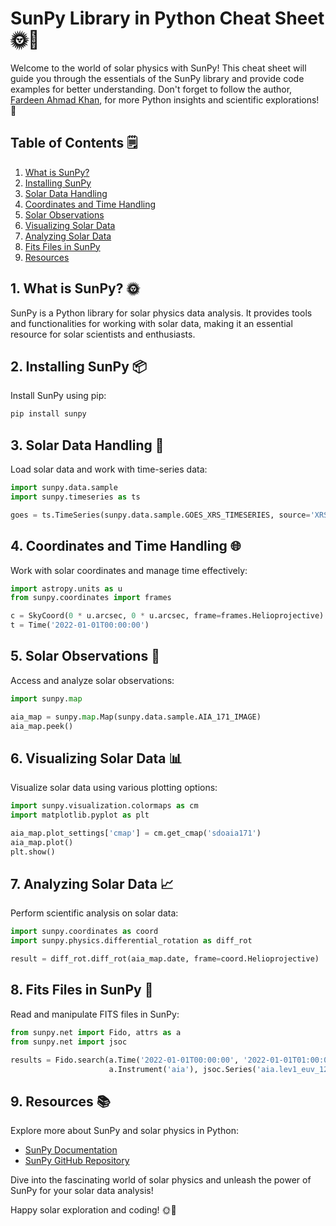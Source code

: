 # SunPy Library in Python Cheat Sheet 🌞🚀

Welcome to the world of solar physics with SunPy! This cheat sheet will guide you through the essentials of the SunPy library and provide code examples for better understanding. Don't forget to follow the author, [Fardeen Ahmad Khan](https://github.com/I-Fardeen), for more Python insights and scientific explorations! 🙌

## Table of Contents 🗒️

1. [What is SunPy?](#what-is-sunpy)
2. [Installing SunPy](#installing-sunpy)
3. [Solar Data Handling](#solar-data-handling)
4. [Coordinates and Time Handling](#coordinates-and-time-handling)
5. [Solar Observations](#solar-observations)
6. [Visualizing Solar Data](#visualizing-solar-data)
7. [Analyzing Solar Data](#analyzing-solar-data)
8. [Fits Files in SunPy](#fits-files-in-sunpy)
9. [Resources](#resources)

## 1. What is SunPy? 🌞

SunPy is a Python library for solar physics data analysis. It provides tools and functionalities for working with solar data, making it an essential resource for solar scientists and enthusiasts.

## 2. Installing SunPy 📦

Install SunPy using pip:

```python
pip install sunpy
```

## 3. Solar Data Handling 🌅

Load solar data and work with time-series data:

```python
import sunpy.data.sample
import sunpy.timeseries as ts

goes = ts.TimeSeries(sunpy.data.sample.GOES_XRS_TIMESERIES, source='XRS')
```

## 4. Coordinates and Time Handling 🌐

Work with solar coordinates and manage time effectively:

```python
import astropy.units as u
from sunpy.coordinates import frames

c = SkyCoord(0 * u.arcsec, 0 * u.arcsec, frame=frames.Helioprojective)
t = Time('2022-01-01T00:00:00')
```

## 5. Solar Observations 🔭

Access and analyze solar observations:

```python
import sunpy.map

aia_map = sunpy.map.Map(sunpy.data.sample.AIA_171_IMAGE)
aia_map.peek()
```

## 6. Visualizing Solar Data 📊

Visualize solar data using various plotting options:

```python
import sunpy.visualization.colormaps as cm
import matplotlib.pyplot as plt

aia_map.plot_settings['cmap'] = cm.get_cmap('sdoaia171')
aia_map.plot()
plt.show()
```

## 7. Analyzing Solar Data 📈

Perform scientific analysis on solar data:

```python
import sunpy.coordinates as coord
import sunpy.physics.differential_rotation as diff_rot

result = diff_rot.diff_rot(aia_map.date, frame=coord.Helioprojective)
```

## 8. Fits Files in SunPy 📄

Read and manipulate FITS files in SunPy:

```python
from sunpy.net import Fido, attrs as a
from sunpy.net import jsoc

results = Fido.search(a.Time('2022-01-01T00:00:00', '2022-01-01T01:00:00'),
                      a.Instrument('aia'), jsoc.Series('aia.lev1_euv_12s'))
```

## 9. Resources 📚

Explore more about SunPy and solar physics in Python:

- [SunPy Documentation](https://docs.sunpy.org/en/stable/index.html)
- [SunPy GitHub Repository](https://github.com/sunpy/sunpy)

Dive into the fascinating world of solar physics and unleash the power of SunPy for your solar data analysis!

Happy solar exploration and coding! 🌞🚀
